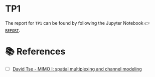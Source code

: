 # TP1

The report for `TP1` can be found by following the Jupyter Notebook &#x1F449; [`REPORT`](REPORT.ipynb).

# &#x1F4DA; References

- [ ] [David Tse - MIMO I: spatial multiplexing and channel modeling](https://web.stanford.edu/~dntse/Chapters_PDF/Fundamentals_Wireless_Communication_chapter7.pdf)
